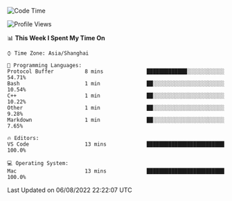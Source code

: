<!--START_SECTION:waka-->
![Code Time](http://img.shields.io/badge/Code%20Time-0%20secs-blue)

![Profile Views](http://img.shields.io/badge/Profile%20Views-0-blue)

📊 **This Week I Spent My Time On** 

```text
⌚︎ Time Zone: Asia/Shanghai

💬 Programming Languages: 
Protocol Buffer          8 mins              █████████████░░░░░░░░░░░░   54.71% 
Bash                     1 min               ██░░░░░░░░░░░░░░░░░░░░░░░   10.54% 
C++                      1 min               ██░░░░░░░░░░░░░░░░░░░░░░░   10.22% 
Other                    1 min               ██░░░░░░░░░░░░░░░░░░░░░░░   9.28% 
Markdown                 1 min               ██░░░░░░░░░░░░░░░░░░░░░░░   7.65%

🔥 Editors: 
VS Code                  13 mins             █████████████████████████   100.0%

💻 Operating System: 
Mac                      13 mins             █████████████████████████   100.0%

```


 Last Updated on 06/08/2022 22:22:07 UTC
<!--END_SECTION:waka-->
